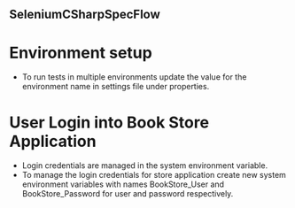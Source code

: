 ## SeleniumCSharpSpecFlow

# Environment setup
- To run tests in multiple environments update the value for the environment name in  settings file under properties.

# User Login into Book Store Application
- Login credentials are managed in the system environment variable.
- To manage the login credentials for store application create new system environment variables with names BookStore_User and BookStore_Password for user and password respectively.
